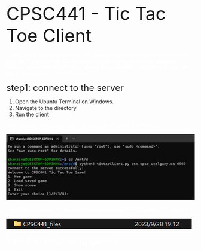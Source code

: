 <font size="8">CPSC441 - Tic Tac Toe Client</font>

<font color="white">I am using a Windows system, but since the server was compiled for Linux x86-64, I used the Ubuntu terminal to connect to the server and play games. Since tictacClient.py is stored in my D drive, I need to navigate to the D drive in the Ubuntu terminal.</font>


<font size="5">step1: connect to the server</font>

1. Open the Ubuntu Terminal on Windows.
2. Navigate to the directory
3. Run the client 

<font color="white">After running the client, you'll be presented with the following

![Connection Diagram](https://github.com/yszdw/CPSC319-Assignment/blob/main/connection.png)

<font color="white">Then this directory will be created automatically in my D drive if it doesn't exist
![directory](https://github.com/yszdw/ENSF337-Assignment/blob/main/directory.png)

<font size="5">step2: start playing games</font>









